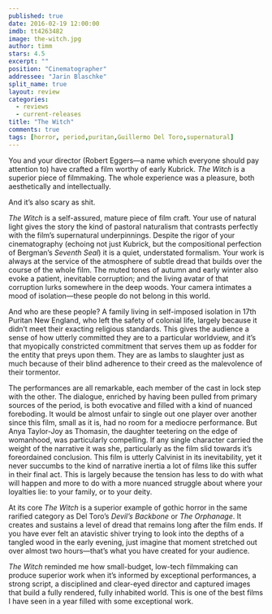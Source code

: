 ```yaml
---
published: true
date: 2016-02-19 12:00:00
imdb: tt4263482
image: the-witch.jpg
author: timm
stars: 4.5
excerpt: ""
position: "Cinematographer"
addressee: "Jarin Blaschke"
split_name: true
layout: review
categories: 
  - reviews
  - current-releases
title: "The Witch"
comments: true
tags: [horror, period,puritan,Guillermo Del Toro,supernatural]
---
```

You and your director (Robert Eggers—a name which everyone should pay attention to) have crafted a film worthy of early Kubrick. _The Witch_ is a superior piece of filmmaking. The whole experience was a pleasure, both aesthetically and intellectually.

And it’s also scary as shit.

_The Witch_ is a self-assured, mature piece of film craft. Your use of natural light gives the story the kind of pastoral naturalism that contrasts perfectly with the film’s supernatural underpinnings. Despite the rigor of your cinematography (echoing not just Kubrick, but the compositional perfection of Bergman’s _Seventh Seal_) it is a quiet, understated formalism. Your work is always at the service of the atmosphere of subtle dread that builds over the course of the whole film. The muted tones of autumn and early winter also evoke a patient, inevitable corruption; and the living avatar of that corruption lurks somewhere in the deep woods. Your camera intimates a mood of isolation—these people do not belong in this world. 

And who are these people? A family living in self-imposed isolation in 17th Puritan New England, who left the safety of colonial life, largely because it didn’t meet their exacting religious standards. This gives the audience a sense of how utterly committed they are to a particular worldview, and it’s that myopically constricted commitment that serves them up as fodder for the entity that preys upon them. They are as lambs to slaughter just as much because of their blind adherence to their creed as the malevolence of their tormentor.

The performances are all remarkable, each member of the cast in lock step with the other. The dialogue, enriched by having been pulled from primary sources of the period, is both evocative and filled with a kind of nuanced foreboding. It would be almost unfair to single out one player over another since this film, small as it is, had no room for a mediocre performance. But Anya Taylor-Joy as Thomasin, the daughter teetering on the edge of womanhood, was particularly compelling. If any single character carried the weight of the narrative it was she, particularly as the film slid towards it’s foreordained conclusion. This film is utterly Calvinist in its inevitability, yet it never succumbs to the kind of narrative inertia a lot of films like this suffer in their final act. This is largely because the tension has less to do with what will happen and more to do with a more nuanced struggle about where your loyalties lie: to your family, or to your deity.

At its core _The Witch_  is a superior example of gothic horror in the same rarified category as Del Toro’s _Devil’s Backbone_ or _The Orphanage_. It creates and sustains a level of dread that remains long after the film ends. If you have ever felt an atavistic shiver trying to look into the depths of a tangled wood in the early evening, just imagine that moment stretched out over almost two hours—that’s what you have created for your audience.

_The Witch_ reminded me how small-budget, low-tech filmmaking can produce superior work when it’s informed by exceptional performances, a strong script, a disciplined and clear-eyed director and captured images that build a fully rendered, fully inhabited world. This is one of the best films I have seen in a year filled with some exceptional work.